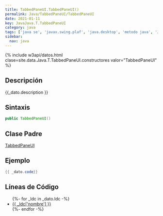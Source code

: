 ```yaml
---
title: TabbedPaneUI.TabbedPaneUI()
permalink: Java/TabbedPaneUI/TabbedPaneUI
date: 2021-01-11
key: JavaJava.T.TabbedPaneUI
category: java
tags: ['java se', 'javax.swing.plaf', 'java.desktop', 'metodo java', 'Java 1.0']
sidebar: 
  nav: java
---
```


{% include w3api/datos.html clase=site.data.Java.T.TabbedPaneUI.constructores valor="TabbedPaneUI" %}

## Descripción
{{_dato.description }}

## Sintaxis
~~~java
public TabbedPaneUI()
~~~

## Clase Padre
[TabbedPaneUI](/Java/TabbedPaneUI/)

## Ejemplo
~~~java
{{ _dato.code}}
~~~

## Líneas de Código
<ul>
{%- for _ldc in _dato.ldc -%}
   <li>
       <a href="{{_ldc['url'] }}">{{ _ldc['nombre'] }}</a>
   </li>
{%- endfor -%}
</ul>
